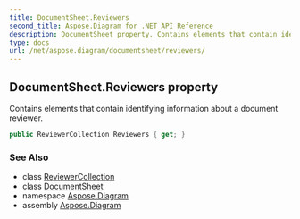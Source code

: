 ```yaml
---
title: DocumentSheet.Reviewers
second_title: Aspose.Diagram for .NET API Reference
description: DocumentSheet property. Contains elements that contain identifying information about a document reviewer
type: docs
url: /net/aspose.diagram/documentsheet/reviewers/
---
```

## DocumentSheet.Reviewers property

Contains elements that contain identifying information about a document reviewer.

```csharp
public ReviewerCollection Reviewers { get; }
```

### See Also

* class [ReviewerCollection](../../reviewercollection/)
* class [DocumentSheet](../)
* namespace [Aspose.Diagram](../../documentsheet/)
* assembly [Aspose.Diagram](../../../)



